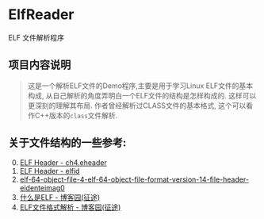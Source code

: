 # ElfReader
ELF 文件解析程序

## 项目内容说明

> 这是一个解析ELF文件的Demo程序,主要是用于学习Linux ELF文件的基本构成, 
> 从自己解析的角度弄明白一个ELF文件的结构是怎样构成的. 这样可以更深刻的理解其布局.
> 作者曾经解析过CLASS文件的基本格式, 这个可以看作C++版本的`class`文件解析.


## 关于文件结构的一些参考:

0. [ELF Header - ch4.eheader](https://refspecs.linuxfoundation.org/elf/gabi4+/ch4.eheader.html)
1. [ELF Header - elfid](https://refspecs.linuxfoundation.org/elf/gabi4+/ch4.eheader.html#elfid)
2. [elf-64-object-file-4-elf-64-object-file-format-version-14-file-header-eidenteimag0](https://documents.pub/document/elf-64-object-file-4-elf-64-object-file-format-version-14-file-header-eidenteimag0.html)
3. [什么是ELF - 博客园(征途)](https://www.cnblogs.com/lwyeric/p/13582022.html)
4. [ELF文件格式解析 - 博客园(征途)](https://www.cnblogs.com/lwyeric/p/13582112.html#elf_header)